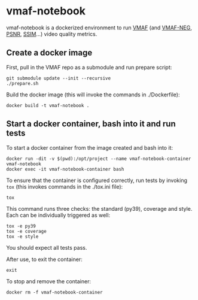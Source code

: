 # vmaf-notebook
vmaf-notebook is a dockerized environment to run [VMAF](https://github.com/Netflix/vmaf) (and [VMAF-NEG](https://github.com/Netflix/vmaf/blob/master/resource/doc/models.md#disabling-enhancement-gain-neg-mode), [PSNR](https://en.wikipedia.org/wiki/Peak_signal-to-noise_ratio), [SSIM](https://en.wikipedia.org/wiki/Structural_similarity)...) video quality metrics.

## Create a docker image

First, pull in the VMAF repo as a submodule and run prepare script:
```shell
git submodule update --init --recursive
./prepare.sh
```

Build the docker image (this will invoke the commands in ./Dockerfile):
```shell
docker build -t vmaf-notebook .
```

## Start a docker container, bash into it and run tests

To start a docker container from the image created and bash into it:
```shell
docker run -dit -v $(pwd):/opt/project --name vmaf-notebook-container vmaf-notebook
docker exec -it vmaf-notebook-container bash
```

To ensure that the container is configured correctly, run tests by invoking `tox` (this invokes commands in the ./tox.ini file):
```shell
tox
```
This command runs three checks: the standard (py39), coverage and style. Each can be individually triggered as well:
```shell
tox -e py39
tox -e coverage
tox -e style
```
You should expect all tests pass.

After use, to exit the container:
```shell
exit
```

To stop and remove the container:
```shell
docker rm -f vmaf-notebook-container
```
